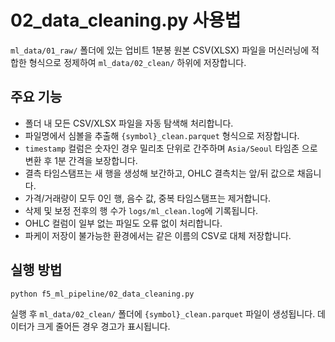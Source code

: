 # 02_data_cleaning.py 사용법

`ml_data/01_raw/` 폴더에 있는 업비트 1분봉 원본 CSV(XLSX) 파일을
머신러닝에 적합한 형식으로 정제하여 `ml_data/02_clean/` 하위에 저장합니다.

## 주요 기능
- 폴더 내 모든 CSV/XLSX 파일을 자동 탐색해 처리합니다.
- 파일명에서 심볼을 추출해 `{symbol}_clean.parquet` 형식으로 저장합니다.
- `timestamp` 컬럼은 숫자인 경우 밀리초 단위로 간주하며 `Asia/Seoul` 타임존
  으로 변환 후 1분 간격을 보장합니다.
- 결측 타임스탬프는 새 행을 생성해 보간하고, OHLC 결측치는 앞/뒤 값으로 채웁니다.
- 가격/거래량이 모두 0인 행, 음수 값, 중복 타임스탬프는 제거합니다.
- 삭제 및 보정 전후의 행 수가 `logs/ml_clean.log`에 기록됩니다.
- OHLC 컬럼이 일부 없는 파일도 오류 없이 처리합니다.
- 파케이 저장이 불가능한 환경에서는 같은 이름의 CSV로 대체 저장합니다.

## 실행 방법
```bash
python f5_ml_pipeline/02_data_cleaning.py
```

실행 후 `ml_data/02_clean/` 폴더에 `{symbol}_clean.parquet` 파일이 생성됩니다.
데이터가 크게 줄어든 경우 경고가 표시됩니다.
